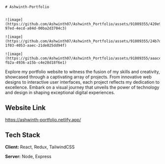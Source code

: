 
                                                                          # Ashwinth-Portfolio

                                                                          ![image](https://github.com/Ashwinth07/Ashwinth_Portfolio/assets/91009355/420e9bb0-97ed-4ecd-a84d-00ba2d3704c3)
                                                                          ![image](https://github.com/Ashwinth07/Ashwinth_Portfolio/assets/91009355/24b7d8a9-1f03-4053-aaec-21de025dd94f)
                                                                          ![image](https://github.com/Ashwinth07/Ashwinth_Portfolio/assets/91009355/aaacee96-fb2a-4936-a15b-c4e28d18f6e1)




Explore my portfolio website to witness the fusion of my skills and creativity, showcased through a captivating array of projects. From innovative web designs to interactive user interfaces, each project reflects my dedication to excellence. Embark on a visual journey that unveils the power of technology and design in shaping exceptional digital experiences.


## Website Link 
https://ashwinth-portfolio.netlify.app/


## Tech Stack

**Client:** React, Redux, TailwindCSS

**Server:** Node, Express

